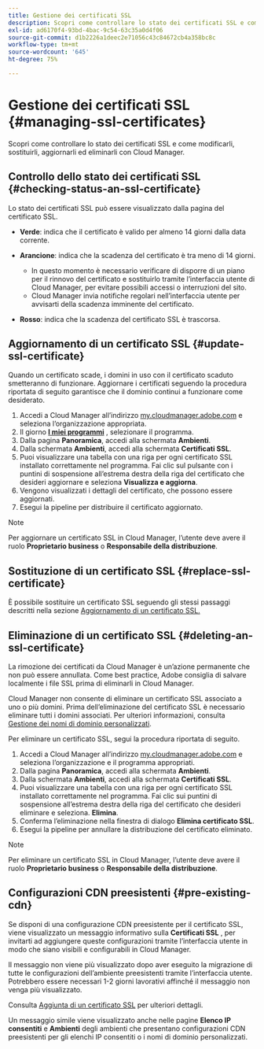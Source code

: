```yaml
---
title: Gestione dei certificati SSL
description: Scopri come controllare lo stato dei certificati SSL e come modificarli, sostituirli, aggiornarli ed eliminarli con Cloud Manager.
exl-id: ad6170f4-93bd-4bac-9c54-63c35a0d4f06
source-git-commit: d1b2226a1deec2e71056c43c84672cb4a358bc8c
workflow-type: tm+mt
source-wordcount: '645'
ht-degree: 75%

---
```



# Gestione dei certificati SSL {#managing-ssl-certificates}

Scopri come controllare lo stato dei certificati SSL e come modificarli, sostituirli, aggiornarli ed eliminarli con Cloud Manager.

## Controllo dello stato dei certificati SSL {#checking-status-an-ssl-certificate}

Lo stato dei certificati SSL può essere visualizzato dalla pagina del certificato SSL.

* **Verde**: indica che il certificato è valido per almeno 14 giorni dalla data corrente.

* **Arancione**: indica che la scadenza del certificato è tra meno di 14 giorni.
   * In questo momento è necessario verificare di disporre di un piano per il rinnovo del certificato e sostituirlo tramite l’interfaccia utente di Cloud Manager, per evitare possibili accessi o interruzioni del sito.
   * Cloud Manager invia notifiche regolari nell’interfaccia utente per avvisarti della scadenza imminente del certificato.

* **Rosso**: indica che la scadenza del certificato SSL è trascorsa.

## Aggiornamento di un certificato SSL {#update-ssl-certificate}

Quando un certificato scade, i domini in uso con il certificato scaduto smetteranno di funzionare. Aggiornare i certificati seguendo la procedura riportata di seguito garantisce che il dominio continui a funzionare come desiderato.

1. Accedi a Cloud Manager all’indirizzo [my.cloudmanager.adobe.com](https://my.cloudmanager.adobe.com/) e seleziona l’organizzazione appropriata.
1. Il giorno **[I miei programmi](/help/implementing/cloud-manager/navigation.md#my-programs)** , selezionare il programma.
1. Dalla pagina **Panoramica**, accedi alla schermata **Ambienti**.
1. Dalla schermata **Ambienti**, accedi alla schermata **Certificati SSL**.
1. Puoi visualizzare una tabella con una riga per ogni certificato SSL installato correttamente nel programma. Fai clic sul pulsante con i puntini di sospensione all’estrema destra della riga del certificato che desideri aggiornare e seleziona **Visualizza e aggiorna**.
1. Vengono visualizzati i dettagli del certificato, che possono essere aggiornati.
1. Esegui la pipeline per distribuire il certificato aggiornato.

>[!NOTE]
>
>Per aggiornare un certificato SSL in Cloud Manager, l’utente deve avere il ruolo **Proprietario business** o **Responsabile della distribuzione**.

## Sostituzione di un certificato SSL {#replace-ssl-certificate}

È possibile sostituire un certificato SSL seguendo gli stessi passaggi descritti nella sezione [Aggiornamento di un certificato SSL.](#update-ssl-certificate)

## Eliminazione di un certificato SSL {#deleting-an-ssl-certificate}

La rimozione dei certificati da Cloud Manager è un’azione permanente che non può essere annullata. Come best practice, Adobe consiglia di salvare localmente i file SSL prima di eliminarli in Cloud Manager.

Cloud Manager non consente di eliminare un certificato SSL associato a uno o più domini. Prima dell’eliminazione del certificato SSL è necessario eliminare tutti i domini associati. Per ulteriori informazioni, consulta [Gestione dei nomi di dominio personalizzati](/help/implementing/cloud-manager/custom-domain-names/managing-custom-domain-names.md).

Per eliminare un certificato SSL, segui la procedura riportata di seguito.

1. Accedi a Cloud Manager all’indirizzo [my.cloudmanager.adobe.com](https://my.cloudmanager.adobe.com/) e seleziona l’organizzazione e il programma appropriati.
1. Dalla pagina **Panoramica**, accedi alla schermata **Ambienti**.
1. Dalla schermata **Ambienti**, accedi alla schermata **Certificati SSL**.
1. Puoi visualizzare una tabella con una riga per ogni certificato SSL installato correttamente nel programma. Fai clic sui puntini di sospensione all’estrema destra della riga del certificato che desideri eliminare e seleziona. **Elimina**.
1. Conferma l’eliminazione nella finestra di dialogo **Elimina certificato SSL**.
1. Esegui la pipeline per annullare la distribuzione del certificato eliminato.

>[!NOTE]
>
>Per eliminare un certificato SSL in Cloud Manager, l’utente deve avere il ruolo **Proprietario business** o **Responsabile della distribuzione**.

## Configurazioni CDN preesistenti {#pre-existing-cdn}

Se disponi di una configurazione CDN preesistente per il certificato SSL, viene visualizzato un messaggio informativo sulla **Certificati SSL** , per invitarti ad aggiungere queste configurazioni tramite l’interfaccia utente in modo che siano visibili e configurabili in Cloud Manager.

Il messaggio non viene più visualizzato dopo aver eseguito la migrazione di tutte le configurazioni dell’ambiente preesistenti tramite l’interfaccia utente. Potrebbero essere necessari 1-2 giorni lavorativi affinché il messaggio non venga più visualizzato.

Consulta [Aggiunta di un certificato SSL](/help/implementing/cloud-manager/managing-ssl-certifications/add-ssl-certificate.md) per ulteriori dettagli.

Un messaggio simile viene visualizzato anche nelle pagine **Elenco IP consentiti** e **Ambienti** degli ambienti che presentano configurazioni CDN preesistenti per gli elenchi IP consentiti o i nomi di dominio personalizzati.
